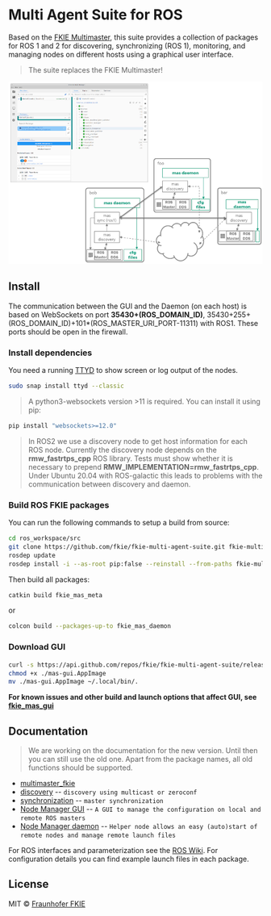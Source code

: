 # Multi Agent Suite for ROS

Based on the [FKIE Multimaster](https://github.com/fkie/multimaster_fkie), this suite provides a collection of packages for ROS 1 and 2 for discovering, synchronizing (ROS 1), monitoring, and managing nodes on different hosts using a graphical user interface.

> The suite replaces the FKIE Multimaster!

![mas overview](mas_overview.png)

## Install

The communication between the GUI and the Daemon (on each host) is based on WebSockets on port **35430+(ROS_DOMAIN_ID)**, 35430+255+(ROS_DOMAIN_ID)+101*(ROS_MASTER_URI_PORT-11311) with ROS1. These ports should be open in the firewall.

### Install dependencies

You need a running [TTYD](https://github.com/tsl0922/ttyd) to show screen or log output of the nodes.

```bash
sudo snap install ttyd --classic
```

> A python3-websockets version >11 is required. You can install it using pip:

```bash
pip install "websockets>=12.0"
```

> In ROS2 we use a discovery node to get host information for each ROS node. Currently the discovery node depends on the **rmw_fastrtps_cpp** ROS library. Tests must show whether it is necessary to prepend **RMW_IMPLEMENTATION=rmw_fastrtps_cpp**. Under Ubuntu 20.04 with ROS-galactic this leads to problems with the communication between discovery and daemon.

### Build ROS FKIE packages

You can run the following commands to setup a build from source:

```bash
cd ros_workspace/src
git clone https://github.com/fkie/fkie-multi-agent-suite.git fkie-multi-agent-suite
rosdep update
rosdep install -i --as-root pip:false --reinstall --from-paths fkie-multi-agent-suite
```

Then build all packages:

```bash
catkin build fkie_mas_meta
```

or

```bash
colcon build --packages-up-to fkie_mas_daemon
```

### Download GUI

```bash
curl -s https://api.github.com/repos/fkie/fkie-multi-agent-suite/releases/latest | grep "browser_download_url.*mas-gui.AppImage" | cut -d : -f 2,3 | tr -d \" | wget --show-progress -i -
chmod +x ./mas-gui.AppImage
mv ./mas-gui.AppImage ~/.local/bin/.
```

**For known issues and other build and launch options that affect GUI, see [fkie_mas_gui](https://github.com/fkie/fkie-multi-agent-suite/tree/master/fkie_mas_gui#readme)**

## Documentation

> We are working on the documentation for the new version. Until then you can still use the old one. Apart from the package names, all old functions should be supported.

- [multimaster_fkie](http://fkie.github.io/multimaster_fkie)
- [discovery](http://fkie.github.io/multimaster_fkie/master_discovery.html) -- `discovery using multicast or zeroconf`
- [synchronization](http://fkie.github.io/multimaster_fkie/master_sync.html) -- `master synchronization`
- [Node Manager GUI](http://fkie.github.io/multimaster_fkie/node_manager.html) -- `A GUI to manage the configuration on local and remote ROS masters`
- [Node Manager daemon](http://fkie.github.io/multimaster_fkie/node_manager_daemon.html) -- `Helper node allows an easy (auto)start of remote nodes and manage remote launch files`

For ROS interfaces and parameterization see the [ROS Wiki](http://www.ros.org/wiki/multimaster_fkie). For configuration details you can find example launch files in each package.

## License

MIT © [Fraunhofer FKIE](https://www.fkie.fraunhofer.de/en.html)
